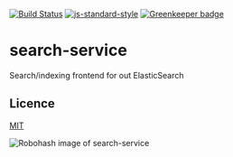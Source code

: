 [![Build Status](https://travis-ci.org/telemark/search-service.svg?branch=master)](https://travis-ci.org/telemark/search-service)
[![js-standard-style](https://img.shields.io/badge/code%20style-standard-brightgreen.svg?style=flat)](https://github.com/feross/standard)
[![Greenkeeper badge](https://badges.greenkeeper.io/telemark/micro-logs-main.svg)](https://greenkeeper.io/)

# search-service

Search/indexing frontend for out ElasticSearch

## Licence

[MIT](LICENSE)

![Robohash image of search-service](https://robots.kebabstudios.party/search-service.png "Robohash image of search-service")